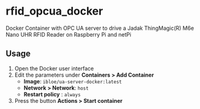 # rfid_opcua_docker
Docker Container with OPC UA server to drive a Jadak ThingMagic(R) M6e Nano UHR RFID Reader on Raspberry Pi and netPi

## Usage 

1. Open the Docker user interface
2. Edit the parameters under **Containers > Add Container**
	* **Image**: `ibloe/ua-server-docker:latest`
	* **Network > Network**: `host`
	* **Restart policy** : `always`
3. Press the button **Actions > Start container**
